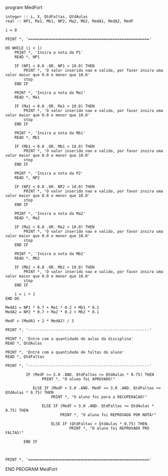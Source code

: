 program MedFort
	
	integer :: i, X, QtdFaltas, QtdAulas
	real :: NP1, Ma1, Mb1, NP2, Ma2, Mb2, MedA1, MedA2, MedF
				
	i = 0		
	
	PRINT *, '====================================================='	
	
	DO WHILE (i < 1)
		PRINT *, 'Insira a nota da P1'
		READ *, NP1
		
		IF (NP1 < 0.0 .OR. NP1 > 10.0) THEN
			PRINT *, 'O valor inserido nao e valido, por favor insira uma valor maior que 0.0 e menor que 10.0'
			stop
		END IF
		
		PRINT *, 'Insira a nota da Ma1'
		READ *, Ma1
		
		IF (Ma1 < 0.0 .OR. Ma1 > 10.0) THEN
			PRINT *, 'O valor inserido nao e valido, por favor insira uma valor maior que 0.0 e menor que 10.0'
			stop
		END IF
		
		PRINT *, 'Insira a nota da Mb1'
		READ *, Mb1
		
		IF (Mb1 < 0.0 .OR. Mb1 > 10.0) THEN
			PRINT *, 'O valor inserido nao e valido, por favor insira uma valor maior que 0.0 e menor que 10.0'
			stop
		END IF
		
		PRINT *, 'Insira a nota da P2'
		READ *, NP2
		
		IF (NP2 < 0.0 .OR. NP2 > 10.0) THEN
			PRINT *, 'O valor inserido nao e valido, por favor insira uma valor maior que 0.0 e menor que 10.0'
			stop
		END IF
		
		PRINT *, 'Insira a nota da Ma2'
		READ *, Ma2
		
		IF (Ma2 < 0.0 .OR. Ma2 > 10.0) THEN
			PRINT *, 'O valor inserido nao e valido, por favor insira uma valor maior que 0.0 e menor que 10.0'
			stop
		END IF
		
		PRINT *, 'Insira a nota da Mb2'
		READ *, Mb2
		
		IF (Mb2 < 0.0 .OR. Mb2 > 10.0) THEN
			PRINT *, 'O valor inserido nao e valido, por favor insira uma valor maior que 0.0 e menor que 10.0'
			stop
		END IF
		
		i = i + 1		
	END DO
	
	MedA1 = NP1 * 0.7 + Ma1 * 0.2 + Mb1 * 0.1
	MedA2 = NP2 * 0.7 + Ma2 * 0.2 + Mb2 * 0.1
	
	MedF = (MedA1 + 2 * MedA2) / 3
	
	PRINT *, '-----------------------------------------------------'	
	
	PRINT *, 'Entre com a quantidade de aulas da disciplina'
	READ *, QtdAulas
	
	PRINT *, 'Entre com a quantidade de faltas do aluno'
	READ *, QtdFaltas
	
	PRINT *, '-----------------------------------------------------'		
		
			 IF (MedF >= 5.0 .AND. QtdFaltas <= QtdAulas * 0.75) THEN
					PRINT *, "O aluno foi APROVADO!"
						
				ELSE IF (MedF < 5.0 .AND. MedF >= 3.0 .AND. QtdFaltas <= QtdAulas * 0.75) THEN
						PRINT *, "O aluno foi para a RECUPERACAO!"
								
					ELSE IF (MedF < 3.0 .AND. QtdFaltas <= QtdAulas * 0.75) THEN
							PRINT *, "O aluno foi REPROVADO POR NOTA!"
							
						ELSE IF (QtdFaltas > QtdAulas * 0.75) THEN
								PRINT *, "O aluno foi REPROVADO PRO FALTAS!"
								
			END IF
		
		
		
	PRINT *, '====================================================='
		
END PROGRAM MedFort
				
		
				
